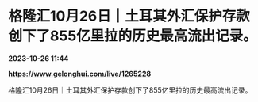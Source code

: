 # 格隆汇10月26日｜土耳其外汇保护存款创下了855亿里拉的历史最高流出记录。

**2023-10-26 11:44**

**https://www.gelonghui.com/live/1265228**

格隆汇10月26日｜土耳其外汇保护存款创下了855亿里拉的历史最高流出记录。